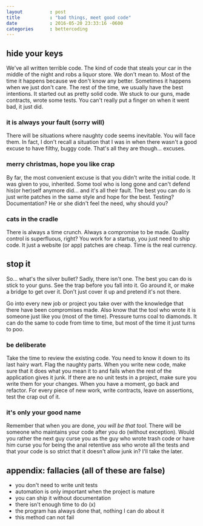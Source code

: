 ```yaml
---
layout          : post
title           : "bad things, meet good code"
date            : 2016-05-20 23:33:16 -0600
categories      : bettercoding 
---
```


hide your keys
-------------------------------------------------------------------------------

We've all written terrible code. The kind of code that steals your car in
the middle of the night and robs a liquor store. We don't mean to. Most of
the time it happens because we don't know any better. Sometimes it happens 
when we just don't care. The rest of the time, we usually have the best 
intentions. It started out as pretty solid code. We stuck to our guns, made
contracts, wrote some tests. You can't really put a finger on when it went 
bad, it just did.

### it is always your fault (sorry will)

There will be situations where naughty code seems inevitable. You will face 
them. In fact, I don't recall a situation that I was in when there wasn't a 
good excuse to have filthy, buggy code. That's all they are though... excuses.

### merry christmas, hope you like crap

By far, the most convenient excuse is that you didn't write the initial 
code. It was given to you, inherited. Some tool who is long gone and can't 
defend his(or her)self anymore did... and it's all their fault. The best you 
can do is just write patches in the same style and hope for the best. Testing? 
Documentation? He or she didn't feel the need, why should you?

### cats in the cradle

There is always a time crunch. Always a compromise to be made. Quality control 
is superfluous, right? You work for a startup, you just need to ship code. It 
just a website (or app) patches are cheap. Time is the real currency.

stop it
-------------------------------------------------------------------------------

So... what's the silver bullet? Sadly, there isn't one. The best you can do is
stick to your guns. See the trap before you fall into it. Go around it, or 
make a bridge to get over it. Don't just cover it up and pretend it's not 
there.

Go into every new job or project you take over with the knowledge that there
have been compromises made. Also know that the tool who wrote it is someone 
just like you (most of the time). Pressure turns coal to diamonds. It can do 
the same to code from time to time, but most of the time it just turns to poo.

### be deliberate

Take the time to review the existing code. You need to know it down to its last
hairy wart. Flag the naughty parts. When you write new code, make sure that it
does what you mean it to and fails when the rest of the application gives it 
junk. If there are no unit tests in a project, make sure you write them for 
your changes. When you have a moment, go back and refactor. For every piece of 
new work, write contracts, leave on assertions, test the crap out of it.

### it's only your good name

Remember that when you are done, *you will be that tool*. There will be 
someone who maintains your code after you do (without exception). Would you 
rather the next guy curse you as the guy who wrote trash code or have him
curse you for being the anal retentive ass who wrote all the tests and that
your code is so strict that it doesn't allow junk in? I'll take the later.

appendix: fallacies (all of these are false)
-------------------------------------------------------------------------------

+ you don't need to write unit tests
+ automation is only important when the project is mature
+ you can ship it without documentation
+ there isn't enough time to do (x)
+ the program has always done that, nothing I can do about it
+ this method can not fail
